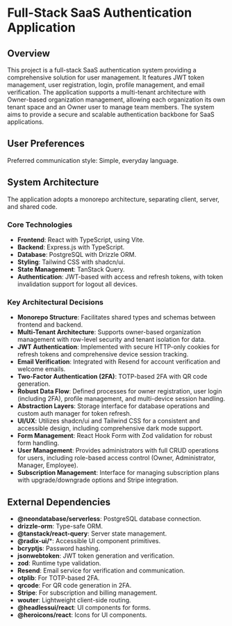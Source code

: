 # Full-Stack SaaS Authentication Application

## Overview

This project is a full-stack SaaS authentication system providing a comprehensive solution for user management. It features JWT token management, user registration, login, profile management, and email verification. The application supports a multi-tenant architecture with Owner-based organization management, allowing each organization its own tenant space and an Owner user to manage team members. The system aims to provide a secure and scalable authentication backbone for SaaS applications.

## User Preferences

Preferred communication style: Simple, everyday language.

## System Architecture

The application adopts a monorepo architecture, separating client, server, and shared code.

### Core Technologies
-   **Frontend**: React with TypeScript, using Vite.
-   **Backend**: Express.js with TypeScript.
-   **Database**: PostgreSQL with Drizzle ORM.
-   **Styling**: Tailwind CSS with shadcn/ui.
-   **State Management**: TanStack Query.
-   **Authentication**: JWT-based with access and refresh tokens, with token invalidation support for logout all devices.

### Key Architectural Decisions
-   **Monorepo Structure**: Facilitates shared types and schemas between frontend and backend.
-   **Multi-Tenant Architecture**: Supports owner-based organization management with row-level security and tenant isolation for data.
-   **JWT Authentication**: Implemented with secure HTTP-only cookies for refresh tokens and comprehensive device session tracking.
-   **Email Verification**: Integrated with Resend for account verification and welcome emails.
-   **Two-Factor Authentication (2FA)**: TOTP-based 2FA with QR code generation.
-   **Robust Data Flow**: Defined processes for owner registration, user login (including 2FA), profile management, and multi-device session handling.
-   **Abstraction Layers**: Storage interface for database operations and custom auth manager for token refresh.
-   **UI/UX**: Utilizes shadcn/ui and Tailwind CSS for a consistent and accessible design, including comprehensive dark mode support.
-   **Form Management**: React Hook Form with Zod validation for robust form handling.
-   **User Management**: Provides administrators with full CRUD operations for users, including role-based access control (Owner, Administrator, Manager, Employee).
-   **Subscription Management**: Interface for managing subscription plans with upgrade/downgrade options and Stripe integration.

## External Dependencies

-   **@neondatabase/serverless**: PostgreSQL database connection.
-   **drizzle-orm**: Type-safe ORM.
-   **@tanstack/react-query**: Server state management.
-   **@radix-ui/***: Accessible UI component primitives.
-   **bcryptjs**: Password hashing.
-   **jsonwebtoken**: JWT token generation and verification.
-   **zod**: Runtime type validation.
-   **Resend**: Email service for verification and communication.
-   **otplib**: For TOTP-based 2FA.
-   **qrcode**: For QR code generation in 2FA.
-   **Stripe**: For subscription and billing management.
-   **wouter**: Lightweight client-side routing.
-   **@headlessui/react**: UI components for forms.
-   **@heroicons/react**: Icons for UI components.